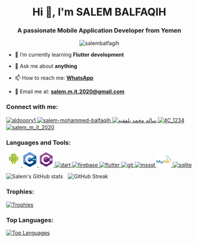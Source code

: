 <h1 align="center">Hi 👋, I'm SALEM BALFAQIH</h1>
<h3 align="center">A passionate Mobile Application Developer from Yemen</h3>

<p align="center">
  <img src="https://komarev.com/ghpvc/?username=salembalfagih&label=Profile%20views&color=0e75b6&style=flat" alt="salembalfagih" />
</p>

- 🌱 I’m currently learning **Flutter development**

- 💬 Ask me about **anything**

- 📫 How to reach me: **[WhatsApp](https://wa.me/967773139096)**

- 📧 Email me at: **salem.m.it.2020@gmail.com**

<h3 align="left">Connect with me:</h3>
<p align="left">
  <a href="https://twitter.com/aldooory1" target="blank">
    <img align="center" src="https://raw.githubusercontent.com/rahuldkjain/github-profile-readme-generator/master/src/images/icons/Social/twitter.svg" alt="aldooory1" height="30" width="40" />
  </a>
  <a href="https://www.linkedin.com/in/salem-mohammed-balfaqih-963a012a2" target="blank">
    <img align="center" src="https://raw.githubusercontent.com/rahuldkjain/github-profile-readme-generator/master/src/images/icons/Social/linked-in-alt.svg" alt="salem-mohammed-balfaqih" height="30" width="40" />
  </a>
  <a href="https://fb.com/سالم محمد بلفقيه" target="blank">
    <img align="center" src="https://raw.githubusercontent.com/rahuldkjain/github-profile-readme-generator/master/src/images/icons/Social/facebook.svg" alt="سالم محمد بلفقيه" height="30" width="40" />
  </a>
  <a href="https://www.youtube.com/@4C_1234" target="blank">
    <img align="center" src="https://raw.githubusercontent.com/rahuldkjain/github-profile-readme-generator/master/src/images/icons/Social/youtube.svg" alt="4C_1234" height="30" width="40" />
  </a>
  <a href="https://www.hackerrank.com/salem_m_it_2020" target="blank">
    <img align="center" src="https://raw.githubusercontent.com/rahuldkjain/github-profile-readme-generator/master/src/images/icons/Social/hackerrank.svg" alt="salem_m_it_2020" height="30" width="40" />
  </a>
</p>

<h3 align="left">Languages and Tools:</h3>
<p align="left">
  <a href="https://developer.android.com" target="_blank" rel="noreferrer">
    <img src="https://raw.githubusercontent.com/devicons/devicon/master/icons/android/android-original-wordmark.svg" alt="android" width="40" height="40"/>
  </a>
  <a href="https://www.w3schools.com/cpp/" target="_blank" rel="noreferrer">
    <img src="https://raw.githubusercontent.com/devicons/devicon/master/icons/cplusplus/cplusplus-original.svg" alt="cplusplus" width="40" height="40"/>
  </a>
  <a href="https://www.w3schools.com/cs/" target="_blank" rel="noreferrer">
    <img src="https://raw.githubusercontent.com/devicons/devicon/master/icons/csharp/csharp-original.svg" alt="csharp" width="40" height="40"/>
  </a>
  <a href="https://dart.dev" target="_blank" rel="noreferrer">
    <img src="https://www.vectorlogo.zone/logos/dartlang/dartlang-icon.svg" alt="dart" width="40" height="40"/>
  </a>
  <a href="https://firebase.google.com/" target="_blank" rel="noreferrer">
    <img src="https://www.vectorlogo.zone/logos/firebase/firebase-icon.svg" alt="firebase" width="40" height="40"/>
  </a>
  <a href="https://flutter.dev" target="_blank" rel="noreferrer">
    <img src="https://www.vectorlogo.zone/logos/flutterio/flutterio-icon.svg" alt="flutter" width="40" height="40"/>
  </a>
  <a href="https://git-scm.com/" target="_blank" rel="noreferrer">
    <img src="https://www.vectorlogo.zone/logos/git-scm/git-scm-icon.svg" alt="git" width="40" height="40"/>
  </a>
  <a href="https://www.microsoft.com/en-us/sql-server" target="_blank" rel="noreferrer">
    <img src="https://www.svgrepo.com/show/303229/microsoft-sql-server-logo.svg" alt="mssql" width="40" height="40"/>
  </a>
  <a href="https://www.mysql.com/" target="_blank" rel="noreferrer">
    <img src="https://raw.githubusercontent.com/devicons/devicon/master/icons/mysql/mysql-original-wordmark.svg" alt="mysql" width="40" height="40"/>
  </a>
  <a href="https://www.sqlite.org/" target="_blank" rel="noreferrer">
    <img src="https://www.vectorlogo.zone/logos/sqlite/sqlite-icon.svg" alt="sqlite" width="40" height="40"/>
  </a>
</p>

<p align="left">
  <img src="https://github-readme-stats.vercel.app/api?username=SalemBalfagih&show_icons=true&theme=radical" alt="Salem's GitHub stats" style="max-width: 100%; margin-right: 10px;" />
  <img src="https://github-readme-streak-stats.herokuapp.com/?user=SalemBalfagih&theme=radical" alt="GitHub Streak" style="max-width: 100%;" />
</p>

<h3 align="left">Trophies:</h3>
<p align="left">
  <a href="https://github-profile-trophy.vercel.app/?username=SalemBalfagih&theme=radical">
    <img src="https://github-profile-trophy.vercel.app/?username=SalemBalfagih&theme=radical" alt="Trophies" style="max-width: 100%;">
  </a>
</p> 

<h3 align="left">Top Languages:</h3>
<p align="left">
  <a href="https://github-readme-stats.vercel.app/api/top-langs/?username=SalemBalfagih&layout=compact&theme=radical">
    <img src="https://github-readme-stats.vercel.app/api/top-langs/?username=SalemBalfagih&layout=compact&theme=radical" alt="Top Languages" style="max-width: 100%;">
  </a>
</p>
